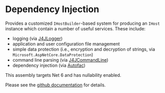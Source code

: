 # Dependency Injection

Provides a customized `IHostBuilder`-based system for producing an `IHost` instance which contain a number of useful services. These include:

- logging (via [J4JLogger](https://github.com/markolbert/J4JLogging))
- application and user configuration file management
- simple data protection (i.e., encryption and decryption of strings, via `Microsoft.AspNetCore.DataProtection`)
- command line parsing (via [J4JCommandLine](https://github.com/markolbert/J4JCommandLine))
- dependency injection (via [Autofac](https://autofac.org/))

This assembly targets Net 6 and has nullability enabled.

Please see the [github documentation](https://github.com/markolbert/ProgrammingUtilities/blob/master/docs/dependency/dependency.md) for details.
